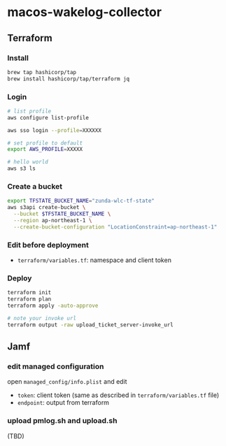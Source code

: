 macos-wakelog-collector
=======================

## Terraform

### Install
```bash
brew tap hashicorp/tap
brew install hashicorp/tap/terraform jq
```

### Login

```bash
# list profile
aws configure list-profile

aws sso login --profile=XXXXXX

# set profile to default
export AWS_PROFILE=XXXXX

# hello world
aws s3 ls
```

### Create a bucket

```bash
export TFSTATE_BUCKET_NAME="zunda-wlc-tf-state"
aws s3api create-bucket \
  --bucket $TFSTATE_BUCKET_NAME \
  --region ap-northeast-1 \
  --create-bucket-configuration "LocationConstraint=ap-northeast-1"
```

### Edit before deployment

- `terraform/variables.tf`: namespace and client token

### Deploy

```bash
terraform init
terraform plan
terraform apply -auto-approve

# note your invoke url
terraform output -raw upload_ticket_server-invoke_url
```

## Jamf

### edit managed configuration

open `managed_config/info.plist` and edit
- `token`: client token (same as described in `terraform/variables.tf` file)
- `endpoint`: output from terraform

### upload pmlog.sh and upload.sh

(TBD)
